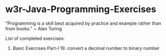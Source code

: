 # w3r-Java-Programming-Exercises
"Programming is a skill best acquired by practice and example rather than from books." ~ Alan Turing

List of completed exercises:
  1. Basic Exercises Part-I
    19. convert a decimal number to binary number

